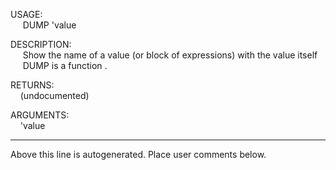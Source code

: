 USAGE:  
&nbsp;&nbsp;&nbsp;&nbsp;&nbsp;DUMP&nbsp;'value&nbsp;  
  
DESCRIPTION:  
&nbsp;&nbsp;&nbsp;&nbsp;&nbsp;Show&nbsp;the&nbsp;name&nbsp;of&nbsp;a&nbsp;value&nbsp;(or&nbsp;block&nbsp;of&nbsp;expressions)&nbsp;with&nbsp;the&nbsp;value&nbsp;itself  
&nbsp;&nbsp;&nbsp;&nbsp;&nbsp;DUMP&nbsp;is&nbsp;a&nbsp;function&nbsp;.  
  
RETURNS:  
&nbsp;&nbsp;&nbsp;&nbsp;(undocumented)  
  
ARGUMENTS:  
&nbsp;&nbsp;&nbsp;&nbsp;'value  
___
Above this line is autogenerated. Place user comments below.